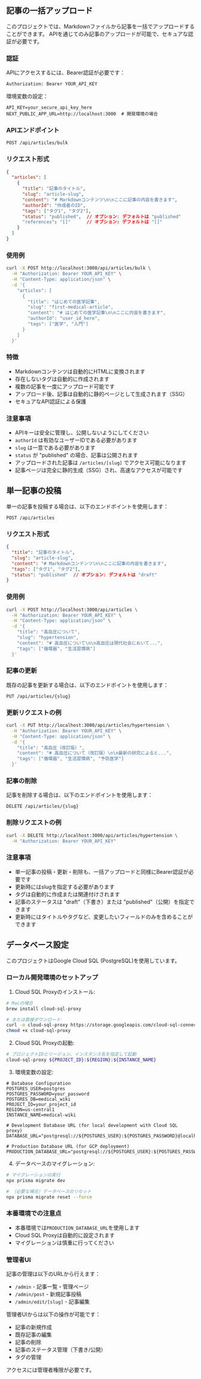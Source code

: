 ## 記事の一括アップロード

このプロジェクトでは、Markdownファイルから記事を一括でアップロードすることができます。
APIを通じてのみ記事のアップロードが可能で、セキュアな認証が必要です。

### 認証

APIにアクセスするには、Bearer認証が必要です：

```bash
Authorization: Bearer YOUR_API_KEY
```

環境変数の設定：
```env
API_KEY=your_secure_api_key_here
NEXT_PUBLIC_APP_URL=http://localhost:3000  # 開発環境の場合
```

### APIエンドポイント

```
POST /api/articles/bulk
```

### リクエスト形式

```json
{
  "articles": [
    {
      "title": "記事のタイトル",
      "slug": "article-slug",
      "content": "# Markdownコンテンツ\n\nここに記事の内容を書きます",
      "authorId": "作成者のID",
      "tags": ["タグ1", "タグ2"],
      "status": "published",  // オプション: デフォルトは "published"
      "references": "[]"      // オプション: デフォルトは "[]"
    }
  ]
}
```

### 使用例

```bash
curl -X POST http://localhost:3000/api/articles/bulk \
  -H "Authorization: Bearer YOUR_API_KEY" \
  -H "Content-Type: application/json" \
  -d '{
    "articles": [
      {
        "title": "はじめての医学記事",
        "slug": "first-medical-article",
        "content": "# はじめての医学記事\n\nここに内容を書きます",
        "authorId": "user_id_here",
        "tags": ["医学", "入門"]
      }
    ]
  }'
```

### 特徴

- Markdownコンテンツは自動的にHTMLに変換されます
- 存在しないタグは自動的に作成されます
- 複数の記事を一度にアップロード可能です
- アップロード後、記事は自動的に静的ページとして生成されます（SSG）
- セキュアなAPI認証による保護

### 注意事項

- APIキーは安全に管理し、公開しないようにしてください
- `authorId` は有効なユーザーIDである必要があります
- `slug` は一意である必要があります
- `status` が "published" の場合、記事は公開されます
- アップロードされた記事は `/articles/[slug]` でアクセス可能になります
- 記事ページは完全に静的生成（SSG）され、高速なアクセスが可能です

## 単一記事の投稿

単一の記事を投稿する場合は、以下のエンドポイントを使用します：

```
POST /api/articles
```

### リクエスト形式

```json
{
  "title": "記事のタイトル",
  "slug": "article-slug",
  "content": "# Markdownコンテンツ\n\nここに記事の内容を書きます",
  "tags": ["タグ1", "タグ2"],
  "status": "published"  // オプション: デフォルトは "draft"
}
```

### 使用例

```bash
curl -X POST http://localhost:3000/api/articles \
  -H "Authorization: Bearer YOUR_API_KEY" \
  -H "Content-Type: application/json" \
  -d '{
    "title": "高血圧について",
    "slug": "hypertension",
    "content": "# 高血圧について\n\n高血圧は現代社会において...",
    "tags": ["循環器", "生活習慣病"]
  }'
```

### 記事の更新

既存の記事を更新する場合は、以下のエンドポイントを使用します：

```
PUT /api/articles/{slug}
```

### 更新リクエストの例

```bash
curl -X PUT http://localhost:3000/api/articles/hypertension \
  -H "Authorization: Bearer YOUR_API_KEY" \
  -H "Content-Type: application/json" \
  -d '{
    "title": "高血圧（改訂版）",
    "content": "# 高血圧について（改訂版）\n\n最新の研究によると...",
    "tags": ["循環器", "生活習慣病", "予防医学"]
  }'
```

### 記事の削除

記事を削除する場合は、以下のエンドポイントを使用します：

```
DELETE /api/articles/{slug}
```

### 削除リクエストの例

```bash
curl -X DELETE http://localhost:3000/api/articles/hypertension \
  -H "Authorization: Bearer YOUR_API_KEY"
```

### 注意事項

- 単一記事の投稿・更新・削除も、一括アップロードと同様にBearer認証が必要です
- 更新時にはslugを指定する必要があります
- タグは自動的に作成または関連付けされます
- 記事のステータスは "draft"（下書き）または "published"（公開）を指定できます
- 更新時にはタイトルやタグなど、変更したいフィールドのみを含めることができます

## データベース設定

このプロジェクトはGoogle Cloud SQL (PostgreSQL)を使用しています。

### ローカル開発環境のセットアップ

1. Cloud SQL Proxyのインストール:
```bash
# Macの場合
brew install cloud-sql-proxy

# または直接ダウンロード
curl -o cloud-sql-proxy https://storage.googleapis.com/cloud-sql-connectors/cloud-sql-proxy/v2.0.0/cloud-sql-proxy.darwin.amd64
chmod +x cloud-sql-proxy
```

2. Cloud SQL Proxyの起動:
```bash
# プロジェクトIDとリージョン、インスタンス名を指定して起動
cloud-sql-proxy ${PROJECT_ID}:${REGION}:${INSTANCE_NAME}
```

3. 環境変数の設定:
```env
# Database Configuration
POSTGRES_USER=postgres
POSTGRES_PASSWORD=your_password
POSTGRES_DB=medical_wiki
PROJECT_ID=your_project_id
REGION=us-central1
INSTANCE_NAME=medical-wiki

# Development Database URL (for local development with Cloud SQL proxy)
DATABASE_URL="postgresql://${POSTGRES_USER}:${POSTGRES_PASSWORD}@localhost:5432/${POSTGRES_DB}"

# Production Database URL (for GCP deployment)
PRODUCTION_DATABASE_URL="postgresql://${POSTGRES_USER}:${POSTGRES_PASSWORD}@[INSTANCE_IP]:5432/${POSTGRES_DB}"
```

4. データベースのマイグレーション:
```bash
# マイグレーションの実行
npx prisma migrate dev

# （必要な場合）データベースのリセット
npx prisma migrate reset --force
```

### 本番環境での注意点

- 本番環境では`PRODUCTION_DATABASE_URL`を使用します
- Cloud SQL Proxyは自動的に設定されます
- マイグレーションは慎重に行ってください

### 管理者UI

記事の管理は以下のURLから行えます：

- `/admin` - 記事一覧・管理ページ
- `/admin/post` - 新規記事投稿
- `/admin/edit/[slug]` - 記事編集

管理者UIからは以下の操作が可能です：

- 記事の新規作成
- 既存記事の編集
- 記事の削除
- 記事のステータス管理（下書き/公開）
- タグの管理

アクセスには管理者権限が必要です。
